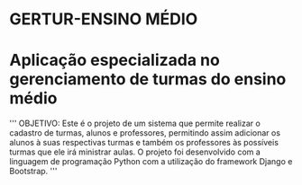 # GERTUR-ENSINO MÉDIO
# Aplicação especializada no gerenciamento de turmas do ensino médio
'''
OBJETIVO: Este é o projeto de um sistema que permite realizar o cadastro de turmas, alunos e professores, permitindo assim adicionar os alunos à suas respectivas turmas e também os professores às possíveis turmas que ele irá ministrar aulas. O projeto foi 
desenvolvido com a linguagem de programação Python com a utilização do framework Django e Bootstrap.
'''